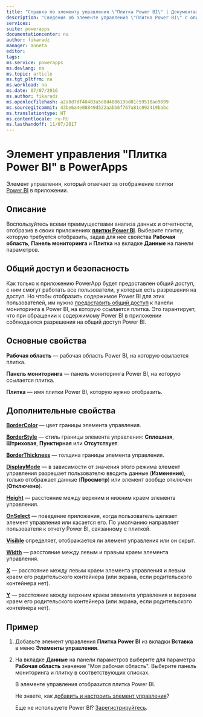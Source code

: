 ```yaml
---
title: "Справка по элементу управления \"Плитка Power BI\" | Документация Майкрософт"
description: "Сведения об элементе управления \"Плитка Power BI\" с описанием его свойств и примерами"
services: 
suite: powerapps
documentationcenter: na
author: fikaradz
manager: anneta
editor: 
tags: 
ms.service: powerapps
ms.devlang: na
ms.topic: article
ms.tgt_pltfrm: na
ms.workload: na
ms.date: 07/07/2016
ms.author: fikaradz
ms.openlocfilehash: a2a8d7df48403a5d8d480619bd01c59510ae9899
ms.sourcegitcommit: 43be6a4e08849d522aabb6f767a81c092419babc
ms.translationtype: HT
ms.contentlocale: ru-RU
ms.lasthandoff: 11/07/2017
---
```

# <a name="power-bi-tile-control-in-powerapps"></a>Элемент управления "Плитка Power BI" в PowerApps
Элемент управления, который отвечает за отображение плитки [Power BI](https://powerbi.microsoft.com) в приложении.

## <a name="description"></a>Описание
Воспользуйтесь всеми преимуществами анализа данных и отчетности, отобразив в своих приложениях **[плитки Power BI](https://powerbi.microsoft.com/documentation/powerbi-service-dashboard-tiles/)**.  Выберите плитку, которую требуется отобразить, задав для нее свойства **Рабочая область**, **Панель мониторинга** и **Плитка** на вкладке **Данные** на панели параметров.

## <a name="sharing-and-security"></a>Общий доступ и безопасность
Как только к приложению PowerApp будет предоставлен общий доступ, с ним смогут работать все пользователи, у которых есть разрешения на доступ.  Но чтобы отобразить содержимое Power BI для этих пользователей, им нужно [предоставить общий доступ](https://powerbi.microsoft.com/documentation/powerbi-service-how-should-i-share-my-dashboard/) к панели мониторинга в Power BI, на которую ссылается плитка.  Это гарантирует, что при обращении к содержимому Power BI в приложении соблюдаются разрешения на общий доступ Power BI.

## <a name="key-properties"></a>Основные свойства
**Рабочая область** — рабочая область Power BI, на которую ссылается плитка.

**Панель мониторинга** — панель мониторинга Power BI, на которую ссылается плитка.

**Плитка** — имя плитки Power BI, которую нужно отобразить.

## <a name="additional-properties"></a>Дополнительные свойства
**[BorderColor](properties-color-border.md)** — цвет границы элемента управления.

**[BorderStyle](properties-color-border.md)** — стиль границы элемента управления: **Сплошная**, **Штриховая**, **Пунктирная** или **Отсутствует**.

**[BorderThickness](properties-color-border.md)** — толщина границы элемента управления.

**[DisplayMode](properties-core.md)** — в зависимости от значения этого режима элемент управления разрешает пользователю вводить данные (**Изменение**), только отображает данные (**Просмотр**) или элемент вообще отключен (**Отключено**).

**[Height](properties-size-location.md)** — расстояние между верхним и нижним краем элемента управления.

**[OnSelect](properties-core.md)** — поведение приложения, когда пользователь щелкает элемент управления или касается его. По умолчанию направляет пользователя к отчету Power BI, связанному с плиткой.

**[Visible](properties-core.md)** определяет, отображается ли элемент управления или он скрыт.

**[Width](properties-size-location.md)** — расстояние между левым и правым краем элемента управления.

**[X](properties-size-location.md)** — расстояние между левым краем элемента управления и левым краем его родительского контейнера (или экрана, если родительского контейнера нет).

**[Y](properties-size-location.md)** — расстояние между верхним краем элемента управления и верхним краем его родительского контейнера (или экрана, если родительского контейнера нет).

## <a name="example"></a>Пример
1. Добавьте элемент управления **Плитка Power BI** из вкладки **Вставка** в меню **Элементы управления**.  
2. На вкладке **Данные** на панели параметров выберите для параметра **Рабочая область** значение "Моя рабочая область".  Выберите панель мониторинга и плитку в соответствующих списках.
   
    В элементе управления отобразится плитка Power BI.
   
    Не знаете, как [добавить и настроить элемент управления](../add-configure-controls.md)?
   
   Еще не используете Power BI? [Зарегистрируйтесь](https://powerbi.microsoft.com/en-us/documentation/powerbi-service-self-service-signup-for-power-bi/).

